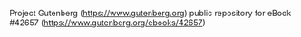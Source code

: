 Project Gutenberg (https://www.gutenberg.org) public repository for eBook #42657 (https://www.gutenberg.org/ebooks/42657)
